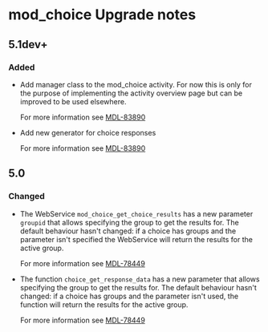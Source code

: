 # mod_choice Upgrade notes

## 5.1dev+

### Added

- Add manager class to the mod_choice activity. For now this is only for the purpose of implementing the activity overview page but can be improved to be used elsewhere.

  For more information see [MDL-83890](https://tracker.moodle.org/browse/MDL-83890)
- Add new generator for choice responses

  For more information see [MDL-83890](https://tracker.moodle.org/browse/MDL-83890)

## 5.0

### Changed

- The WebService `mod_choice_get_choice_results` has a new parameter `groupid` that allows specifying the group to get the results for. The default behaviour hasn't changed: if a choice has groups and the parameter isn't specified the WebService will return the results for the active group.

  For more information see [MDL-78449](https://tracker.moodle.org/browse/MDL-78449)
- The function `choice_get_response_data` has a new parameter that allows specifying the group to get the results for. The default behaviour hasn't changed: if a choice has groups and the parameter isn't used, the function will return the results for the active group.

  For more information see [MDL-78449](https://tracker.moodle.org/browse/MDL-78449)
